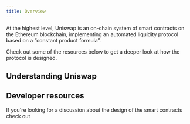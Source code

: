 ```yaml
---
title: Overview
---
```


At the highest level, Uniswap is an on-chain system of smart contracts on the Ethereum blockchain, implementing an automated liquidity protocol based on a <Link to="/docs/v2/core-concepts/math"> “constant product formula”</Link>.

Check out some of the resources below to get a deeper look at how the protocol is designed.

## Understanding Uniswap

<div style={{display: 'flex', flexDirection: 'row', justifyContent:'flex-start', marginBottom: '2rem'}}>
<InlineCard title="Protocol Architecture" tag="guide" description="Trade tokens, add liquidity and create pools." to="/docs/v2/core-concepts/architecture/" />
<InlineCard title="Uniswap Math" tag="guide" description="Trade tokens, add liquidity and create pools." to="/docs/v2/core-concepts/uniswap-math/" />
<InlineCard title="Glossary of terms" tag="reference" description="Trade tokens, add liquidity and create pools." to="/docs/v2/core-concepts/glossary/" />

</div>

## Developer resources

If you're looking for a discussion about the design of the smart contracts check out
<InlineBoxLink title="Smart contract architecture" to="/docs/v2/smart-contracts/architecture" />
